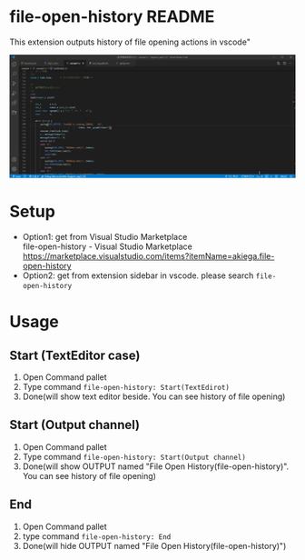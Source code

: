 # file-open-history README
This extension outputs history of file opening actions in vscode"

![demo](./doc/asset/demo.gif)

# Setup
- Option1: get from Visual Studio Marketplace  
file-open-history - Visual Studio Marketplace  
https://marketplace.visualstudio.com/items?itemName=akiega.file-open-history  
- Option2: get from extension sidebar in vscode. please search `file-open-history`

# Usage
## Start (TextEditor case)
1. Open Command pallet
2. Type command `file-open-history: Start(TextEdirot)`
3. Done(will show text editor beside. You can see history of file opening)

## Start (Output channel)
1. Open Command pallet
2. Type command `file-open-history: Start(Output channel)`
3. Done(will show OUTPUT named "File Open History(file-open-history)". You can see history of file opening)

## End
1. Open Command pallet
2. type command `file-open-history: End`
3. Done(will hide OUTPUT named "File Open History(file-open-history)")

